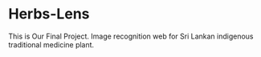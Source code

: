 # Herbs-Lens
This is Our Final Project.
Image recognition web for Sri Lankan indigenous traditional medicine plant.
